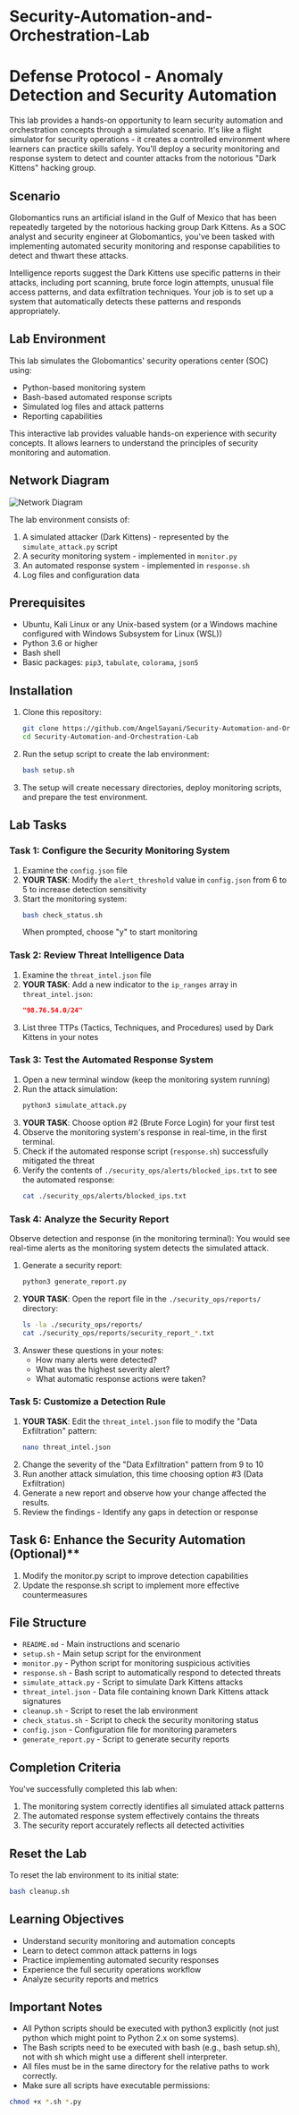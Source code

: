 # Security-Automation-and-Orchestration-Lab
# Defense Protocol - Anomaly Detection and Security Automation 

This lab provides a hands-on opportunity to learn security automation and orchestration concepts through a simulated scenario. It's like a flight simulator for security operations - it creates a controlled environment where learners can practice skills safely. You'll deploy a security monitoring and response system to detect and counter attacks from the notorious "Dark Kittens" hacking group.

## Scenario

Globomantics runs an artificial island in the Gulf of Mexico that has been repeatedly targeted by the notorious hacking group Dark Kittens. As a SOC analyst and security engineer at Globomantics, you've been tasked with implementing automated security monitoring and response capabilities to detect and thwart these attacks.

Intelligence reports suggest the Dark Kittens use specific patterns in their attacks, including port scanning, brute force login attempts, unusual file access patterns, and data exfiltration techniques. Your job is to set up a system that automatically detects these patterns and responds appropriately.

## Lab Environment

This lab simulates the Globomantics' security operations center (SOC) using:

- Python-based monitoring system
- Bash-based automated response scripts
- Simulated log files and attack patterns
- Reporting capabilities

This interactive lab provides valuable hands-on experience with security concepts. It allows learners to understand the principles of security monitoring and automation.

## Network Diagram

![Network Diagram](network-diagram.png)

The lab environment consists of:

1. A simulated attacker (Dark Kittens) - represented by the `simulate_attack.py` script
2. A security monitoring system - implemented in `monitor.py`
3. An automated response system - implemented in `response.sh`
4. Log files and configuration data

## Prerequisites

- Ubuntu, Kali Linux or any Unix-based system (or a Windows machine configured with Windows Subsystem for Linux (WSL))
- Python 3.6 or higher
- Bash shell
- Basic packages: `pip3`, `tabulate`, `colorama`, `json5`

## Installation

1. Clone this repository:
   ```bash
   git clone https://github.com/AngelSayani/Security-Automation-and-Orchestration-Lab.git
   cd Security-Automation-and-Orchestration-Lab
   ```

2. Run the setup script to create the lab environment:
   ```bash
   bash setup.sh
   ```

3. The setup will create necessary directories, deploy monitoring scripts, and prepare the test environment.

## Lab Tasks

### Task 1: Configure the Security Monitoring System
1. Examine the `config.json` file
2. **YOUR TASK**: Modify the `alert_threshold` value in `config.json` from 6 to 5 to increase detection sensitivity
3. Start the monitoring system:
   ```bash
   bash check_status.sh
   ```
   When prompted, choose "y" to start monitoring

### Task 2: Review Threat Intelligence Data
1. Examine the `threat_intel.json` file
2. **YOUR TASK**: Add a new indicator to the `ip_ranges` array in `threat_intel.json`:
   ```json
   "98.76.54.0/24"
   ```
3. List three TTPs (Tactics, Techniques, and Procedures) used by Dark Kittens in your notes

### Task 3: Test the Automated Response System
1. Open a new terminal window (keep the monitoring system running)
2. Run the attack simulation:
   ```bash
   python3 simulate_attack.py
   ```
3. **YOUR TASK**: Choose option #2 (Brute Force Login) for your first test
4. Observe the monitoring system's response in real-time, in the first terminal.
5. Check if the automated response script (`response.sh`) successfully mitigated the threat
6. Verify the contents of `./security_ops/alerts/blocked_ips.txt` to see the automated response:
   ```bash
   cat ./security_ops/alerts/blocked_ips.txt
   ```

### Task 4: Analyze the Security Report 
Observe detection and response (in the monitoring terminal): You would see real-time alerts as the monitoring system detects the simulated attack.
1. Generate a security report:
   ```bash
   python3 generate_report.py
   ```
2. **YOUR TASK**: Open the report file in the `./security_ops/reports/` directory:
   ```bash
   ls -la ./security_ops/reports/
   cat ./security_ops/reports/security_report_*.txt
   ```
3. Answer these questions in your notes:
   - How many alerts were detected?
   - What was the highest severity alert?
   - What automatic response actions were taken?

### Task 5: Customize a Detection Rule
1. **YOUR TASK**: Edit the `threat_intel.json` file to modify the "Data Exfiltration" pattern:
   ```bash
   nano threat_intel.json
   ```
2. Change the severity of the "Data Exfiltration" pattern from 9 to 10
3. Run another attack simulation, this time choosing option #3 (Data Exfiltration)
4. Generate a new report and observe how your change affected the results.
5. Review the findings - Identify any gaps in detection or response


## Task 6: Enhance the Security Automation (Optional)**
1. Modify the monitor.py script to improve detection capabilities
2. Update the response.sh script to implement more effective countermeasures


## File Structure

- `README.md` - Main instructions and scenario
- `setup.sh` - Main setup script for the environment
- `monitor.py` - Python script for monitoring suspicious activities
- `response.sh` - Bash script to automatically respond to detected threats
- `simulate_attack.py` - Script to simulate Dark Kittens attacks
- `threat_intel.json` - Data file containing known Dark Kittens attack signatures
- `cleanup.sh` - Script to reset the lab environment
- `check_status.sh` - Script to check the security monitoring status
- `config.json` - Configuration file for monitoring parameters
- `generate_report.py` - Script to generate security reports

## Completion Criteria

You've successfully completed this lab when:
1. The monitoring system correctly identifies all simulated attack patterns
2. The automated response system effectively contains the threats
3. The security report accurately reflects all detected activities

## Reset the Lab

To reset the lab environment to its initial state:
```bash
bash cleanup.sh
```

## Learning Objectives

- Understand security monitoring and automation concepts
- Learn to detect common attack patterns in logs
- Practice implementing automated security responses
- Experience the full security operations workflow
- Analyze security reports and metrics
  

## Important Notes

- All Python scripts should be executed with python3 explicitly (not just python which might point to Python 2.x on some systems).
- The Bash scripts need to be executed with bash (e.g., bash setup.sh), not with sh which might use a different shell interpreter.
- All files must be in the same directory for the relative paths to work correctly.
- Make sure all scripts have executable permissions: 
```bash
chmod +x *.sh *.py
```

